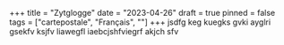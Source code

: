 +++
title = "Zytglogge"
date = "2023-04-26"
draft = true
pinned = false
tags = ["cartepostale", "Français", ""]
+++
jsdfg keg kuegks gvki ayglri gsekfv ksjfv liawegfl iaebcjshfviegrf akjch sfv